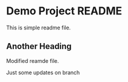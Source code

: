 # Demo Project README

This is simple readme file.

## Another Heading

Modified reamde file.

Just some updates on branch